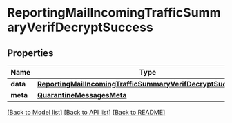 # ReportingMailIncomingTrafficSummaryVerifDecryptSuccess

## Properties
Name | Type | Description | Notes
------------ | ------------- | ------------- | -------------
**data** | [**ReportingMailIncomingTrafficSummaryVerifDecryptSuccessData**](ReportingMailIncomingTrafficSummaryVerifDecryptSuccessData.md) |  | [optional] 
**meta** | [**QuarantineMessagesMeta**](QuarantineMessagesMeta.md) |  | [optional] 

[[Back to Model list]](../README.md#documentation-for-models) [[Back to API list]](../README.md#documentation-for-api-endpoints) [[Back to README]](../README.md)


